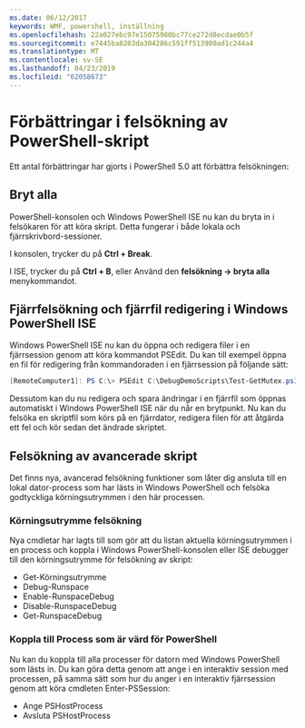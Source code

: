 ```yaml
---
ms.date: 06/12/2017
keywords: WMF, powershell, inställning
ms.openlocfilehash: 22a027ebc97e15075980bc77ce272d8ecdae0b5f
ms.sourcegitcommit: e7445ba8203da304286c591ff513900ad1c244a4
ms.translationtype: MT
ms.contentlocale: sv-SE
ms.lasthandoff: 04/23/2019
ms.locfileid: "62058673"
---
```

# <a name="improvements-in-powershell-script-debugging"></a>Förbättringar i felsökning av PowerShell-skript

Ett antal förbättringar har gjorts i PowerShell 5.0 att förbättra felsökningen:

## <a name="break-all"></a>Bryt alla

PowerShell-konsolen och Windows PowerShell ISE nu kan du bryta in i felsökaren för att köra skript. Detta fungerar i både lokala och fjärrskrivbord-sessioner.

I konsolen, trycker du på **Ctrl + Break**.

I ISE, trycker du på **Ctrl + B**, eller Använd den **felsökning -> bryta alla** menykommandot.

## <a name="remote-debugging-and-remote-file-editing-in-windows-powershell-ise"></a>Fjärrfelsökning och fjärrfil redigering i Windows PowerShell ISE

Windows PowerShell ISE nu kan du öppna och redigera filer i en fjärrsession genom att köra kommandot PSEdit.
Du kan till exempel öppna en fil för redigering från kommandoraden i en fjärrsession på följande sätt:

```powershell
[RemoteComputer1]: PS C:\> PSEdit C:\DebugDemoScripts\Test-GetMutex.ps1
```

Dessutom kan du nu redigera och spara ändringar i en fjärrfil som öppnas automatiskt i Windows PowerShell ISE när du når en brytpunkt.
Nu kan du felsöka en skriptfil som körs på en fjärrdator, redigera filen för att åtgärda ett fel och kör sedan det ändrade skriptet.

## <a name="advanced-script-debugging"></a>Felsökning av avancerade skript

Det finns nya, avancerad felsökning funktioner som låter dig ansluta till en lokal dator-process som har lästs in Windows PowerShell och felsöka godtyckliga körningsutrymmen i den här processen.

### <a name="runspace-debugging"></a>Körningsutrymme felsökning

Nya cmdletar har lagts till som gör att du listan aktuella körningsutrymmen i en process och koppla i Windows PowerShell-konsolen eller ISE debugger till den körningsutrymme för felsökning av skript:

-   Get-Körningsutrymme
-   Debug-Runspace
-   Enable-RunspaceDebug
-   Disable-RunspaceDebug
-   Get-RunspaceDebug

### <a name="attach-to-process-hosting-powershell"></a>Koppla till Process som är värd för PowerShell

Nu kan du koppla till alla processer för datorn med Windows PowerShell som lästs in. Du kan göra detta genom att ange i en interaktiv session med processen, på samma sätt som hur du anger i en interaktiv fjärrsession genom att köra cmdleten Enter-PSSession:

-   Ange PSHostProcess
-   Avsluta PSHostProcess
